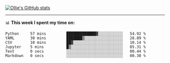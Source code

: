 <!--
**icedpanda/icedpanda** is a ✨ _special_ ✨ repository because its `README.md` (this file) appears on your GitHub profile.

Here are some ideas to get you started:

- 🔭 I’m currently working on ...
- 🌱 I’m currently learning ...
- 👯 I’m looking to collaborate on ...
- 🤔 I’m looking for help with ...
- 💬 Ask me about ...
- 📫 How to reach me: ...
- 😄 Pronouns: ...
- ⚡ Fun fact: ...
-->
[![Ollie's GitHub stats](https://github-readme-stats-icedpanda.vercel.app/api?username=icedpanda&count_private=true&show_icons=true)](https://github.com/icedpanda)

---
📊 **This week I spent my time on:**
<!--START_SECTION:waka-->

```text
Python     57 mins         █████████████▓░░░░░░░░░░░   54.92 %
YAML       30 mins         ███████▒░░░░░░░░░░░░░░░░░   28.89 %
CSV        10 mins         ██▓░░░░░░░░░░░░░░░░░░░░░░   10.14 %
Jupyter    5 mins          █▒░░░░░░░░░░░░░░░░░░░░░░░   05.31 %
Text       0 secs          ░░░░░░░░░░░░░░░░░░░░░░░░░   00.44 %
Markdown   0 secs          ░░░░░░░░░░░░░░░░░░░░░░░░░   00.30 %
```

<!--END_SECTION:waka-->

